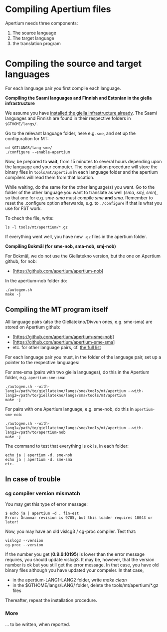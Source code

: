 
Compiling Apertium files
====================

Apertium needs three components:


1. The source language
1. The target language
1. the translation program




# Compiling the source and target languages


For each language pair you first compile each language.


**Compiling the Saami languages and Finnish and Estonian in the giella infrastructure**


We assume you have [installed the giella infrastructure already](https://giellalt.uit.no/infra/GettingStarted.html). The Saami languages and Finnish are found in their respective folders in `$GTHOME/langs/`.


Go to the relevant language folder, here e.g. `sme`, and set up the configuration for MT:


```
cd $GTLANGS/lang-sme/
./configure --enable-apertium 
```


Now, be prepared to **wait**, from 15 minutes to several hours depending upon 
the language and your computer.  The compilation procedure will store the binary 
files in `tools/mt/apertium` in 
each language folder and the apertium compilers will read them from that location.  


While waiting, do the same for the other language(s) you want. Go to the
folder of the other language you want to translate as well (*sma, smj, smn*), 
so that one for e.g. *sme-sma* must compile *sme* **and** *sma*.
Remember to reset the .configure option afterwards, e.g. to 
`./configure` if that is what you use for FST work.


To chech the file, write:


```
ls -l tools/mt/apertium/*.gz
```


If everything went well, you have new `.gz` files in the apertium folder.


**Compiling Bokmål (for sme-nob, sma-nob, smj-nob)**


For Bokmål, we do not use the Giellatekno version, but the one
on Apertium github, for nob:


* [https://github.com/apertium/apertium-nob]

In the apertium-nob folder do:


```
./autogen.sh
make -j
```




## Compiling the MT program itself


All language pairs (also the Giellatekno/Divvun ones, e.g. sme-sma) are 
stored on Apertium github:


* [https://github.com/apertium/apertium-sme-nob]
* [https://github.com/apertium/apertium-sme-sma]
* etc. for other language pairs, cf. [the full list](https://github.com/apertium)


For each language pair you must, in the folder of the language pair, set up
a pointer to the respective languages:


For sme-sma (pairs with two giella languages), do this in the Apertium folder, e.g. `apertium-sme-sma`:


```
./autogen.sh --with-lang1=/path/to/giellatekno/langs/sme/tools/mt/apertium --with-lang2=/path/to/giellatekno/langs/sma/tools/mt/apertium
make -j
```


For pairs with one Apertium language, e.g. sme-nob, do this in `apertium-sme-nob`:


```
./autogen.sh --with-lang1=/path/to/giellatekno/langs/sme/tools/mt/apertium --with-lang2=/path/to/apertium-nob
make -j
```


The command to test that everything is ok is, in each folder:


```
echo ja | apertium -d. sme-nob
echo ja | apertium -d. sme-sma
etc.
```




## In case of trouble


### cg compiler version mismatch


You may get this type of error message:


```
$ echo ja | apertium -d . fin-est
Error: Grammar revision is 9705, but this loader requires 10043 or later!
```


Now, you may have an old vislcg3 / cg-proc compiler. Test that:


```
vislcg3 --version
cg-proc --version
```


If the number you get (**0.9.9.10195**) is lower than the error message
requires, you should update vislcg3. It may be, however, that the version number
is ok but you still get the error message. In that case, you have old 
binary files although you have updated your compeler. In that case,


* in the apertium-LANG1-LANG2 folder, write *make clean* 
* in the $GTHOME/langs/LANG/ folder, delete the tools/mt/apertium/*.gz files


Thereafter, repeat the installation procedure.


### More


... to be written, when reported.








